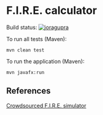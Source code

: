 # F.I.R.E. calculator

Build status: [![joragupra](https://circleci.com/gh/joragupra/firecalc.svg?style=shield)](https://circleci.com/gh/joragupra/firecalc)

To run all tests (Maven):

```
mvn clean test
```

To run the application (Maven):

```
mvn javafx:run
```

## References

[Crowdsourced F.I.R.E. simulator](http://www.cfiresim.com/faq.php)
